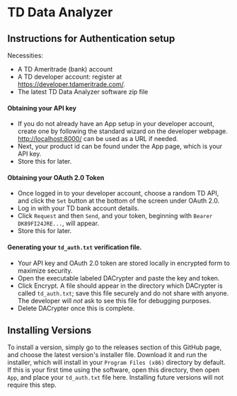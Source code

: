 # TD Data Analyzer
## Instructions for Authentication setup
Necessities:
- A TD Ameritrade (bank) account
- A TD developer account: register at <https://developer.tdameritrade.com/>.
- The latest TD Data Analyzer software zip file

#### Obtaining your API key
- If you do not already have an App setup in your developer account, create one by following the standard wizard on the developer webpage. <http://localhost:8000/> can be used as a URL if needed.
- Next, your product id can be found under the App page, which is your API key.
- Store this for later.

#### Obtaining your OAuth 2.0 Token
- Once logged in to your developer account, choose a random TD API, and click the `Set` button at the bottom of the screen under OAuth 2.0.
- Log in with your TD bank account details.
- Click `Request` and then `Send`, and your token, beginning with `Bearer DK89FI24JRE...`, will appear.
- Store this for later.

#### Generating your `td_auth.txt` verification file.
- Your API key and OAuth 2.0 token are stored locally in encrypted form to maximize security.
- Open the executable labeled DACrypter and paste the key and token.
- Click Encrypt. A file should appear in the directory which DACrypter is called `td_auth.txt`; save this file securely and do not share with anyone. The developer will *not* ask to see this file for debugging purposes.
- Delete DACrypter once this is complete.

## Installing Versions
To install a version, simply go to the releases section of this GitHub page, and choose the latest version's installer file. Download it and run the installer, which will install in your `Program Files (x86)` directory by default. If this is your first time using the software, open this directory, then open `App`, and place your `td_auth.txt` file here. Installing future versions will not require this step.
